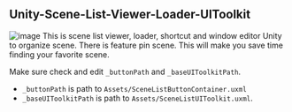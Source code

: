 
## Unity-Scene-List-Viewer-Loader-UIToolkit
![image](https://github.com/restush/Unity-Scene-List-Viewer-Loader-UIToolkit/assets/44837900/3124f63e-a959-4142-9ebd-76c75a719d63)
This is scene list viewer, loader, shortcut and window editor Unity to organize scene. There is feature pin scene. This will make you save time finding your favorite scene.

Make sure check and edit `_buttonPath` and `_baseUIToolkitPath`.
- `_buttonPath` is path to `Assets/SceneListButtonContainer.uxml`
- `_baseUIToolkitPath` is path to `Assets/SceneListUIToolkit.uxml`.



